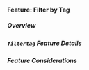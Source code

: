 #### Feature: Filter by Tag 

##### Overview

<!-- TODO: ACTIVITY DIAGRAM -->

<!-- TODO: Short Description of Command -->

##### `filtertag` Feature Details

<!-- TODO: SEQUENCE DIAGRAM -->

<!-- TODO: Description of how Command works -->

##### Feature Considerations

<!-- TODO: Command Considerations -->
